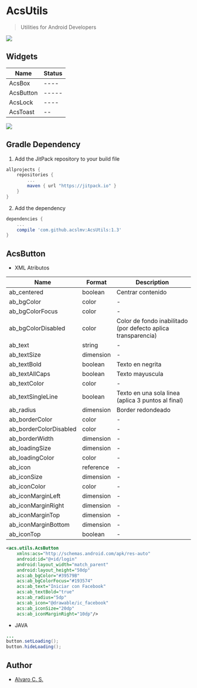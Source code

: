 # AcsUtils
> Utilities for Android Developers

[![](https://jitpack.io/v/acslmv/AcsUtils.svg)](https://jitpack.io/#acslmv/AcsUtils)

## Widgets

Name | Status
------------    | -------------
AcsBox          | ----
AcsButton       | -----
AcsLock         | ----
AcsToast        | --

[![](https://media.giphy.com/media/Ym9YAIkYTPvhe/giphy.gif)](#)

## Gradle Dependency

1. Add the JitPack repository to your build file

```gradle
allprojects {
    repositories {
        ...
        maven { url "https://jitpack.io" }
    }
}
```

2. Add the dependency

``` gradle
dependencies {
    ...
    compile 'com.github.acslmv:AcsUtils:1.3'
}
```


## AcsButton
- XML Atributos

Name                    | Format    | Description
---                     | ---       | ---
ab_centered             | boolean   | Centrar contenido
ab_bgColor              | color     | -
ab_bgColorFocus         | color     | -
ab_bgColorDisabled      | color     | Color de fondo inabilitado (por defecto aplica transparencia)
ab_text                 | string    | -
ab_textSize             | dimension | -
ab_textBold             | boolean   | Texto en negrita
ab_textAllCaps          | boolean   | Texto mayuscula
ab_textColor            | color     | -
ab_textSingleLine       | boolean   | Texto en una sola linea (aplica 3 puntos al final)
ab_radius               | dimension | Border redondeado
ab_borderColor          | color     | -
ab_borderColorDisabled  | color     | -
ab_borderWidth          | dimension | -
ab_loadingSize          | dimension | -
ab_loadingColor         | color     | -
ab_icon                 | reference | -
ab_iconSize             | dimension | -
ab_iconColor            | color     | -
ab_iconMarginLeft       | dimension | -
ab_iconMarginRight      | dimension | -
ab_iconMarginTop        | dimension | -
ab_iconMarginBottom     | dimension | -
ab_iconTop              | boolean   | -

```xml
<acs.utils.AcsButton
    xmlns:acs="http://schemas.android.com/apk/res-auto"
    android:id="@+id/login"
    android:layout_width="match_parent"
    android:layout_height="50dp"
    acs:ab_bgColor="#39579B"
    acs:ab_bgColorFocus="#193574"
    acs:ab_text="Iniciar con Facebook"
    acs:ab_textBold="true"
    acs:ab_radius="5dp"
    acs:ab_icon="@drawable/ic_facebook"
    acs:ab_iconSize="20dp"
    acs:ab_iconMarginRight="10dp"/>
```
 
- JAVA

```java
...
button.setLoading();
button.hideLoading();
```




## Author
- [Alvaro C. S.](http://www.alvarocs.com/)



